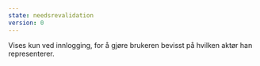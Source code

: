 ```yaml
---
state: needsrevalidation
version: 0
---
```

Vises kun ved innlogging, for å gjøre brukeren bevisst på hvilken aktør han representerer.
